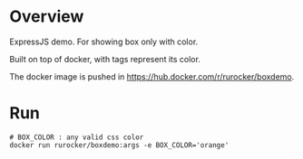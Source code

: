 # Overview
ExpressJS demo. For showing box only with color. 

Built on top of docker, with tags represent its color.

The docker image is pushed in https://hub.docker.com/r/rurocker/boxdemo.

# Run

    # BOX_COLOR : any valid css color
    docker run rurocker/boxdemo:args -e BOX_COLOR='orange'